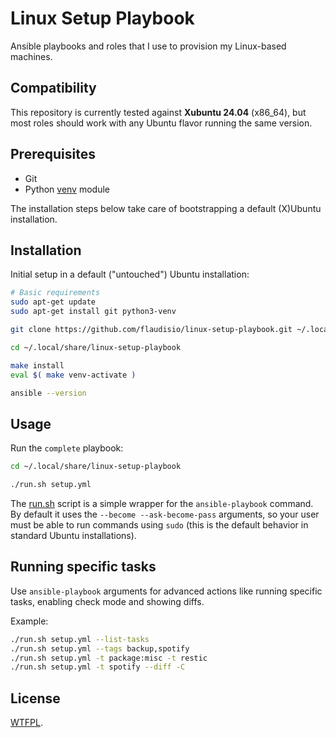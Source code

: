 # Linux Setup Playbook

Ansible playbooks and roles that I use to provision my Linux-based machines.

## Compatibility

This repository is currently tested against **Xubuntu 24.04** (x86_64), but most roles should work with any Ubuntu flavor
running the same version.

## Prerequisites

- Git
- Python [venv](https://docs.python.org/3/library/venv.html) module

The installation steps below take care of bootstrapping a default (X)Ubuntu installation.

## Installation

Initial setup in a default ("untouched") Ubuntu installation:

```bash
# Basic requirements
sudo apt-get update
sudo apt-get install git python3-venv

git clone https://github.com/flaudisio/linux-setup-playbook.git ~/.local/share/linux-setup-playbook

cd ~/.local/share/linux-setup-playbook

make install
eval $( make venv-activate )

ansible --version
```

## Usage

Run the `complete` playbook:

```bash
cd ~/.local/share/linux-setup-playbook

./run.sh setup.yml
```

The [run.sh](run.sh) script is a simple wrapper for the `ansible-playbook` command. By default it uses the `--become --ask-become-pass`
arguments, so your user must be able to run commands using `sudo` (this is the default behavior in standard Ubuntu installations).

## Running specific tasks

Use `ansible-playbook` arguments for advanced actions like running specific tasks, enabling check mode and showing diffs.

Example:

```bash
./run.sh setup.yml --list-tasks
./run.sh setup.yml --tags backup,spotify
./run.sh setup.yml -t package:misc -t restic
./run.sh setup.yml -t spotify --diff -C
```

## License

[WTFPL](LICENSE).
